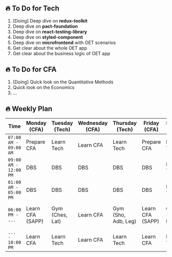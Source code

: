 ## 🔥 To Do for Tech

1. [Doing] Deep dive on **redux-toolkit**
2. Deep dive on **pact-foundation**
3. Deep dive on **react-testing-library**
4. Deep dive on **styled-component**
5. Deep dive on **microfrontend** with OET scenarios
6. Get clear about the whole OET app
7. Get clear about the business logic of OET app

## 🔥 To Do for CFA

1. [Doing] Quick look on the Quantitative Methods
2. Quick look on the Economics
3. ...

## 🔥 Weekly Plan

| Time                  | Monday (CFA)        | Tuesday (Tech)     | Wednesday (CFA) | Thursday (Tech)        | Friday (CFA)        | Saturday (Tech)    | Sunday (CFA)           |
| --------------------- | ------------------- | ------------------ | --------------- | ---------------------- | ------------------- | ------------------ | ---------------------- |
| `07:00 AM - 09:00 AM` | Prepare CFA         | Learn Tech         | Learn CFA       | Learn Tech             | Prepare CFA         | Learn Tech         | Prepare CFA            |
| `09:00 AM - 12:00 PM` | DBS                 | DBS                | DBS             | DBS                    | DBS                 | Learn Tech         | Learn CFA<br>(SAPP)    |
| `01:00 AM - 05:00 PM` | DBS                 | DBS                | DBS             | DBS                    | DBS                 | Learn Tech         | Learn CFA              |
| `06:00 PM -      ...` | Learn CFA<br>(SAPP) | Gym<br>(Ches, Lat) | Learn CFA       | Gym<br>(Sho, Adb, Leg) | Learn CFA<br>(SAPP) | Gym<br>(Ches, Lat) | Gym<br>(Sho, Adb, Leg) |
| `...      - 10:00 PM` | Learn CFA           | Learn Tech         | Learn CFA       | Learn Tech             | Learn CFA           | Learn Tech         | Learn CFA              |
